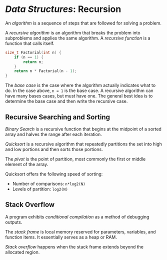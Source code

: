 # ***Data Structures***: Recursion
An *algorithm* is a sequence of steps that are followed for solving a problem.

A *recursive algorithm* is an algorithm that breaks the problem into subproblems and applies the same algorithm.  A *recursive function* is a function that calls itself.
```c++
size_t Factorial(int n) {
	if (n == 1) {
		return n;
	}
	return n * Factorial(n - 1);
}
```

The *base case* is the case where the algorithm actually indicates what to do.  In the case above, `n = 1` is the base case.  A recursive algorithm can have many bases cases, but must have one.  The general best idea is to determine the base case and then write the recursive case. 

## Recursive Searching and Sorting
*Binary Search* is a recursive function that begins at the midpoint of a sorted array and halves the range after each iteration.

*Quicksort* is a recursive algorithm that repeatedly partitions the set into high and low portions and then sorts those portions.

The *pivot* is the point of partition, most commonly the first or middle element of the array.

Quicksort offers the following speed of sorting:
- Number of comparisons: `n*log2(N)`
- Levels of partition: `log2(N)`

## Stack Overflow
A program exhibits *conditional compilation* as a method of debugging outputs.

The *stack frame* is local memory reserved for parameters, variables, and function items.  It essentially serves as a heap or RAM.

*Stack overflow* happens when the stack frame extends beyond the allocated region.